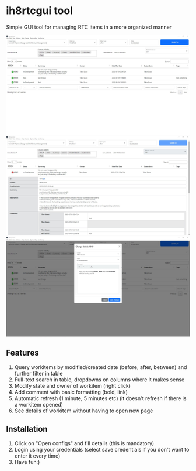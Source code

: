 # ih8rtcgui tool

Simple GUI tool for managing RTC items in a more organized manner

![img.png](img.png)
![img_1.png](img_1.png)
![img_2.png](img_2.png)

## Features
1. Query workitems by modified/created date (before, after, between) and further filter in table
2. Full-text search in table, dropdowns on columns where it makes sense
3. Modify state and owner of workitem (right click)
4. Add comment with basic formatting (bold, link)
5. Automatic refresh (1 minute, 5 minutes etc) (it doesn't refresh if there is a workitem opened)
6. See details of workitem without having to open new page

## Installation
1. Click on "Open configs" and fill details (this is mandatory)
2. Login using your credentials (select save credentials if you don't want to enter it every time)
3. Have fun:)
